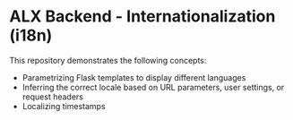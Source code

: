 # ALX Backend - Internationalization (i18n)

This repository demonstrates the following concepts:

- Parametrizing Flask templates to display different languages
- Inferring the correct locale based on URL parameters, user settings, or request headers
- Localizing timestamps
